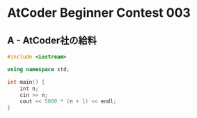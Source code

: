# AtCoder Beginner Contest 003
## A - AtCoder社の給料
```cpp
#include <iostream>

using namespace std;

int main() {
    int n;
    cin >> n;
    cout << 5000 * (n + 1) << endl;
}
```
